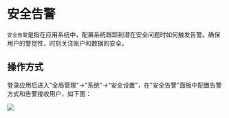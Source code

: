 安全告警
===

`安全告警`是指在应用系统中，配置系统跟踪到潜在安全问题时如何触发告警。确保用户的警觉性，时刻关注账户和数据的安全。

## 操作方式

登录应用后进入"全局管理"->"系统"->"安全设置"，在"安全告警"面板中配置告警方式和告警接收用户，如下图：

![](https://bj-c1-prod-files.xcan.cloud/storage/pubapi/v1/file/securitysetting-alarm.png?fid=207887511026925821&fpt=CgVqJCSfgoFERGAJBLLsvfolE8MebOpaQeNNOrTP)